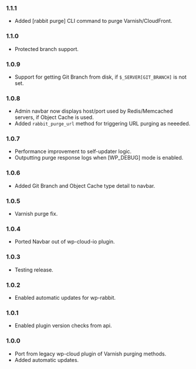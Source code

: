 ### 1.1.1
* Added [rabbit purge] CLI command to purge Varnish/CloudFront.

### 1.1.0
* Protected branch support.

### 1.0.9
* Support for getting Git Branch from disk, if `$_SERVER[GIT_BRANCH]` is not set.

### 1.0.8
* Admin navbar now displays host/port used by Redis/Memcached servers, if Object Cache is used.
* Added `rabbit_purge_url` method for triggering URL purging as neeeded.

### 1.0.7
* Performance improvement to self-updater logic.
* Outputting purge response logs when [WP_DEBUG] mode is enabled.

### 1.0.6
* Added Git Branch and Object Cache type detail to navbar.

### 1.0.5
* Varnish purge fix.

### 1.0.4
* Ported Navbar out of wp-cloud-io plugin.

### 1.0.3
* Testing release.

### 1.0.2
* Enabled automatic updates for wp-rabbit.

### 1.0.1
* Enabled plugin version checks from api.

### 1.0.0
* Port from legacy wp-cloud plugin of Varnish purging methods.
* Added automatic updates.
